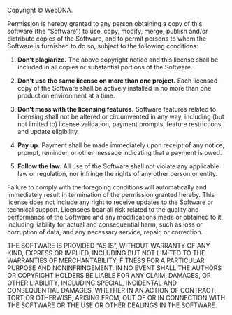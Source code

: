 Copyright © WebDNA.

Permission is hereby granted to any person obtaining a copy of this software
(the “Software”) to use, copy, modify, merge, publish and/or distribute copies
of the Software, and to permit persons to whom the Software is furnished to do
so, subject to the following conditions:

1.  **Don’t plagiarize.** The above copyright notice and this license shall be
	included in all copies or substantial portions of the Software.

2.  **Don’t use the same license on more than one project.** Each licensed copy
	of the Software shall be actively installed in no more than one production
	environment at a time.

3.  **Don’t mess with the licensing features.** Software features related to
	licensing shall not be altered or circumvented in any way, including (but
	not limited to) license validation, payment prompts, feature restrictions,
	and update eligibility.

4.  **Pay up.** Payment shall be made immediately upon receipt of any notice,
	prompt, reminder, or other message indicating that a payment is owed.

5.  **Follow the law.** All use of the Software shall not violate any applicable
	law or regulation, nor infringe the rights of any other person or entity.

Failure to comply with the foregoing conditions will automatically and
immediately result in termination of the permission granted hereby. This
license does not include any right to receive updates to the Software or
technical support. Licensees bear all risk related to the quality and
performance of the Software and any modifications made or obtained to it,
including liability for actual and consequential harm, such as loss or
corruption of data, and any necessary service, repair, or correction.

THE SOFTWARE IS PROVIDED “AS IS”, WITHOUT WARRANTY OF ANY KIND, EXPRESS OR
IMPLIED, INCLUDING BUT NOT LIMITED TO THE WARRANTIES OF MERCHANTABILITY,
FITNESS FOR A PARTICULAR PURPOSE AND NONINFRINGEMENT. IN NO EVENT SHALL THE
AUTHORS OR COPYRIGHT HOLDERS BE LIABLE FOR ANY CLAIM, DAMAGES, OR OTHER
LIABILITY, INCLUDING SPECIAL, INCIDENTAL AND CONSEQUENTIAL DAMAGES, WHETHER IN
AN ACTION OF CONTRACT, TORT OR OTHERWISE, ARISING FROM, OUT OF OR IN CONNECTION
WITH THE SOFTWARE OR THE USE OR OTHER DEALINGS IN THE SOFTWARE.